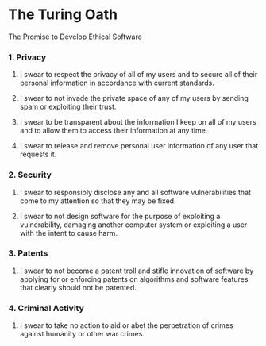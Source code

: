 The Turing Oath
===============

The Promise to Develop Ethical Software

### 1. Privacy

1. I swear to respect the privacy of all of my users and to secure all of their personal information in accordance with current standards.

2. I swear to not invade the private space of any of my users by sending spam or exploiting their trust.

3. I swear to be transparent about the information I keep on all of my users and to allow them to access their information at any time.

4. I swear to release and remove personal user information of any user that requests it.

### 2. Security

1. I swear to responsibly disclose any and all software vulnerabilities that come to my attention so that they may be fixed.

2. I swear to not design software for the purpose of exploiting a vulnerability, damaging another computer system or exploiting a user with the intent to cause harm.

### 3. Patents

1. I swear to not become a patent troll and stifle innovation of software by applying for or enforcing patents on algorithms and software features that clearly should not be patented.

### 4. Criminal Activity

1. I swear to take no action to aid or abet the perpetration of crimes against humanity or other war crimes.
